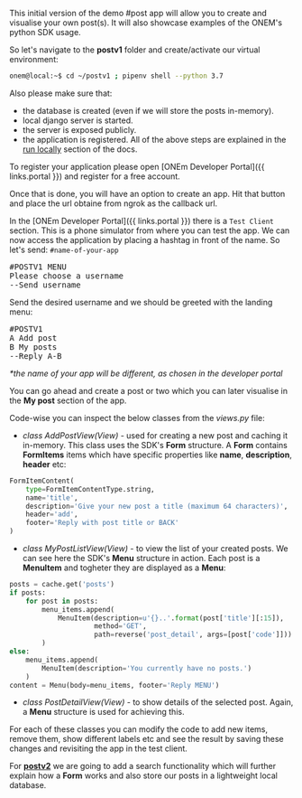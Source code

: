 This initial version of the demo #post app will allow you to create and visualise your own post(s). It will also showcase examples of the ONEM's python SDK usage.

So let's navigate to the **postv1** folder and create/activate our virtual environment:

```bash
onem@local:~$ cd ~/postv1 ; pipenv shell --python 3.7
```


Also please make sure that:

 - the database is created (even if we will store the posts in-memory).
 - local django server is started.
 - the server is exposed publicly.
 - the application is registered.
All of the above steps are explained in the [run locally](/getting_started/python_run_local/) section of the docs.


To register your application please open [ONEm Developer Portal]({{ links.portal }}) and register for a free account.

Once that is done, you will have an option to create an app. Hit that button and place the url obtaine from ngrok as the callback url.

In the [ONEm Developer Portal]({{ links.portal }}) there is a `Test Client` section. This is a phone simulator from where you can test the app.
We can now access the application by placing a hashtag in front of the name. So let's send: `#name-of-your-app`

<pre>
#POSTV1 MENU
Please choose a username
--Send username
</pre>

Send the desired username and we should be greeted with the landing menu:

<pre>
#POSTV1
A Add post
B My posts
--Reply A-B
</pre>

_*the name of your app will be different, as chosen in the developer portal_

You can go ahead and create a post or two which you can later visualise in the **My post** section of the app.

Code-wise you can inspect the below classes from the *views.py* file:

 - *class AddPostView(View)* - used for creating a new post and caching it in-memory. This class uses the SDK's **Form** structure. A **Form** contains **FormItems** items which have specific properties like **name**, **description**, **header** etc:
```python
FormItemContent(
    type=FormItemContentType.string,
    name='title',
    description='Give your new post a title (maximum 64 characters)',
    header='add',
    footer='Reply with post title or BACK'
)
```
 - *class MyPostListView(View)* - to view the list of your created posts. We can see here the SDK's **Menu** structure in action. Each post is a **MenuItem** and togheter they are displayed as a **Menu**:
```python
posts = cache.get('posts')                                              
if posts:                                                               
    for post in posts:                                                  
        menu_items.append(                                              
            MenuItem(description=u'{}..'.format(post['title'][:15]),    
                     method='GET',                                      
                     path=reverse('post_detail', args=[post['code']]))  
        )                                                               
else:                                                                   
    menu_items.append(                                                  
        MenuItem(description='You currently have no posts.')            
    )                                                                   
content = Menu(body=menu_items, footer='Reply MENU') 
```

 - *class PostDetailView(View)* - to show details of the selected post. Again, a **Menu** structure is used for achieving this.

For each of these classes you can modify the code to add new items, remove them, show different labels etc and see the result by saving these changes and revisiting the app in the test client.


For **[postv2](/use_case/postv2/)** we are going to add a search functionality which will further explain how a **Form** works and also store our posts in a lightweight local database.
